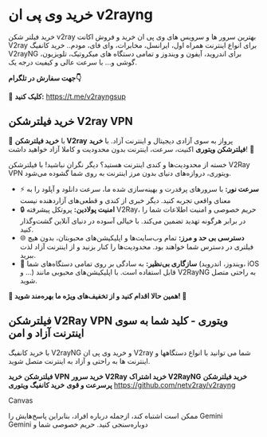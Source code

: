 # خرید وی پی ان v2rayng
خرید فیلتر شکن v2ray بهترین سرور ها و سرویس های وی پی ان خرید و فروش اکانت V2ray برای انواع اینترنت همراه اول، ایرانسل، مخابرات، وای فای، مودم.. خرید کانفیگ V2rayNG برای اندروید، آیفون و ویندوز و تمامی دستگاه های میکروتیک، تلویزیون، گوشی و... با سرعت عالی و کیفیت درجه یک.

**جهت سفارش در تلگرام👇**

🔵 **کلیک کنید:** https://t.me/v2rayngsup 
## خرید فیلترشکن V2ray VPN
🚀 با **خرید فیلترشکن V2ray** پرواز به سوی آزادی دیجیتال و اینترنت آزاد. با **خرید فیلترشکن ویتوری** اکنیت، سرعت، اینترنت بدون محدودیت و کاملا آزاد خواهید داشت! 🚀

خسته از محدودیت‌ها و کندی اینترنت هستید؟ دیگر نگران نباشید! با فیلترشکن V2Ray VPN ویتوری، دروازه‌های دنیای بدون مرز اینترنت به روی شما گشوده می‌شود.

- ⚡️ **سرعت نور:** با سرورهای پرقدرت و بهینه‌سازی شده ما، سرعت دانلود و آپلود را به معنای واقعی تجربه کنید. دیگر خبری از کندی و قطعی‌های آزاردهنده نیست
- 🔒 **امنیت پولادین:** پروتکل پیشرفته V2Ray، حریم خصوصی و امنیت اطلاعات شما را در برابر هرگونه تهدید تضمین می‌کند. با خیالی آسوده در دنیای آنلاین گشت‌وگذار کنید.
- 🌐 **دسترسی بی حد و مرز:** تمام وب‌سایت‌ها و اپلیکیشن‌های محبوبتان، بدون هیچ فیلتری در دسترس شما خواهند بود. محدودیت‌ها را کنار بزنید و از اینترنت آزاد لذت ببرید.
- 📱 **سازگاری بی‌نظیر:** به سادگی بر روی تمامی دستگاه‌های شما (ویندوز، اندروید، iOS و ...) قابل استفاده است. با اپلیکیشن‌های محبوبی مانند V2RayNG به راحتی متصل شوید.

**🎁 همین حالا اقدام کنید و از تخفیف‌های ویژه ما بهره‌مند شوید! 🎁**

## فیلترشکن V2Ray VPN ویتوری - کلید شما به سوی اینترنت آزاد و امن
با خرید کانفیگ V2rayNG و خرید وی پی ان V2ray شما می توانید با انواع دستگاهها و اینترنت ها به راحتی و آزاد به اینترنت متصل شوید.

**فیلترشکن**
**خرید VPN**
**خرید سرور V2Ray**
**خرید اشتراک V2RayNG**
**خرید فیلترشکن پرسرعت و قوی** 
**خرید کانفیگ ویتوری**
https://github.com/netv2ray/v2rayng






Canvas

‫Gemini ممکن است اشتباه کند، ازجمله درباره افراد، بنابراین پاسخ‌هایش را دوباره‌سنجی کنید. حریم خصوصی شما و Gemini

